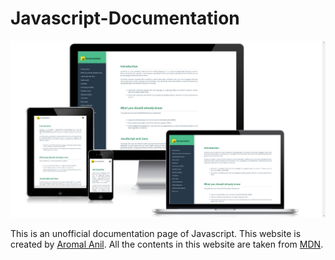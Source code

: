 # Javascript-Documentation

![Mockup 1](https://github.com/aromalanil/Javascript-Documentation/blob/master/art/mockup-1.png?raw=true)


This is an unofficial documentation page of Javascript. This website is created by [Aromal Anil](https://github.com/aromalanil). All the contents in this website are taken from [MDN](https://developer.mozilla.org/en-US/docs/Web/JavaScript).
